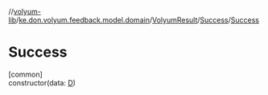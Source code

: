 //[volyum-lib](../../../../index.md)/[ke.don.volyum.feedback.model.domain](../../index.md)/[VolyumResult](../index.md)/[Success](index.md)/[Success](-success.md)

# Success

[common]\
constructor(data: [D](index.md))
